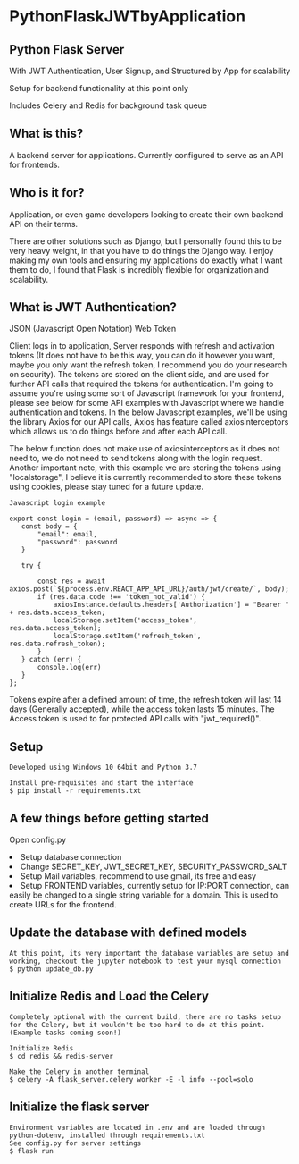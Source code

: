 # PythonFlaskJWTbyApplication

<h2>Python Flask Server</h2>
<p>With JWT Authentication, User Signup, and Structured by App for scalability</p>
<p>Setup for backend functionality at this point only</p>
<p>Includes Celery and Redis for background task queue</p>

<h2> What is this? </h2>
<p>A backend server for applications. Currently configured to serve as an API for frontends.</p>

<h2> Who is it for? </h2>
<p>Application, or even game developers looking to create their own backend API on their terms.</p>
<p>There are other solutions such as Django, but I personally found this to be very heavy weight, in that you have to do things the Django way. I enjoy making my own tools and ensuring my applications do exactly what I want them to do, I found that Flask is incredibly flexible for organization and scalability.</p>

<h2>What is JWT Authentication?</h2>
<p>JSON (Javascript Open Notation) Web Token</p>
<p>Client logs in to application, Server responds with refresh and activation tokens (It does not have to be this way, you can do it however you want, maybe you only want the refresh token, I recommend you do your research on security). The tokens are stored on the client side, and are used for further API calls that required the tokens for authentication. I'm going to assume you're using some sort of Javascript framework for your frontend, please see below for some API examples with Javascript where we handle authentication and tokens. In the below Javascript examples, we'll be using the library Axios for our API calls, Axios has feature called axiosinterceptors which allows us to do things before and after each API call.</p>
<p>The below function does not make use of axiosinterceptors as it does not need to, we do not need to send tokens along with the login request. Another important note, with this example we are storing the tokens using "localstorage", I believe it is currently recommended to store these tokens using cookies, please stay tuned for a future update.</p>
  
 ```console_window
 Javascript login example
 
 export const login = (email, password) => async => {
    const body = {
        "email": email,
        "password": password
    }

    try {
        
        const res = await axios.post(`${process.env.REACT_APP_API_URL}/auth/jwt/create/`, body);
        if (res.data.code !== 'token_not_valid') {
            axiosInstance.defaults.headers['Authorization'] = "Bearer " + res.data.access_token;
            localStorage.setItem('access_token', res.data.access_token);
            localStorage.setItem('refresh_token', res.data.refresh_token);
        }
    } catch (err) {
        console.log(err)
    }
};
 ```
 
 <p>Tokens expire after a defined amount of time, the refresh token will last 14 days (Generally accepted), while the access token lasts 15 minutes. The Access token is used to for protected API calls with "jwt_required()". </p>

 

## Setup
```console_window
Developed using Windows 10 64bit and Python 3.7

Install pre-requisites and start the interface
$ pip install -r requirements.txt
```

## A few things before getting started

<p>Open config.py</p>

  <li>Setup database connection</li>
  <li>Change SECRET_KEY, JWT_SECRET_KEY, SECURITY_PASSWORD_SALT</li>
  <li>Setup Mail variables, recommend to use gmail, its free and easy</li>
  <li>Setup FRONTEND variables, currently setup for IP:PORT connection, can easily be changed to a single string variable for a domain. This is used to create URLs for the frontend.</li>
  

  
## Update the database with defined models
 ```console_window
At this point, its very important the database variables are setup and working, checkout the jupyter notebook to test your mysql connection
$ python update_db.py

```

## Initialize Redis and Load the Celery
```console_window
Completely optional with the current build, there are no tasks setup for the Celery, but it wouldn't be too hard to do at this point. (Example tasks coming soon!)

Initialize Redis
$ cd redis && redis-server

Make the Celery in another terminal
$ celery -A flask_server.celery worker -E -l info --pool=solo

```

## Initialize the flask server
```console_window
Environment variables are located in .env and are loaded through python-dotenv, installed through requirements.txt
See config.py for server settings
$ flask run

```
